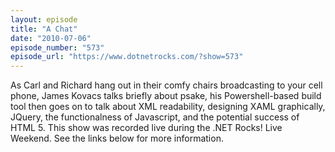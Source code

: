 ```yaml
---
layout: episode
title: "A Chat"
date: "2010-07-06"
episode_number: "573"
episode_url: "https://www.dotnetrocks.com/?show=573"
---
```


As Carl and Richard hang out in their comfy chairs broadcasting to your cell phone, James Kovacs talks briefly about psake, his Powershell-based build tool then goes on to talk about XML readability, designing XAML graphically, JQuery, the functionalness of Javascript, and the potential success of HTML 5. This show was recorded live during the .NET Rocks! Live Weekend. See the links below for more information.
